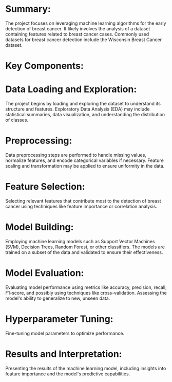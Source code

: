 # Summary:
The project focuses on leveraging machine learning algorithms for the early detection of breast cancer. It likely involves the analysis of a dataset containing features related to breast cancer cases. Commonly used datasets for breast cancer detection include the Wisconsin Breast Cancer dataset.

# Key Components:

# Data Loading and Exploration:
The project begins by loading and exploring the dataset to understand its structure and features.
Exploratory Data Analysis (EDA) may include statistical summaries, data visualization, and understanding the distribution of classes.

# Preprocessing:
Data preprocessing steps are performed to handle missing values, normalize features, and encode categorical variables if necessary.
Feature scaling and transformation may be applied to ensure uniformity in the data.

# Feature Selection:
Selecting relevant features that contribute most to the detection of breast cancer using techniques like feature importance or correlation analysis.

# Model Building:
Employing machine learning models such as Support Vector Machines (SVM), Decision Trees, Random Forest, or other classifiers.
The models are trained on a subset of the data and validated to ensure their effectiveness.

# Model Evaluation:
Evaluating model performance using metrics like accuracy, precision, recall, F1-score, and possibly using techniques like cross-validation.
Assessing the model's ability to generalize to new, unseen data.

# Hyperparameter Tuning:
Fine-tuning model parameters to optimize performance.

# Results and Interpretation:
Presenting the results of the machine learning model, including insights into feature importance and the model's predictive capabilities.
